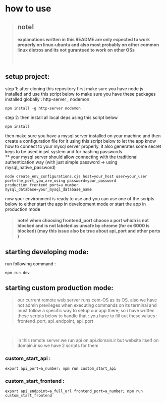 # how to use

> ## note!
>
> #### explanations written in this README are only expected to work properly on linux-ubuntu and also most probably on other common linux distros and its not guranteed to work on other OSs
>
> <br />

## setup project:

step 1: after cloning this repository first make sure you have node js installed and use this script below to make sure you have these packages installed globally : http-server , nodemon

```
npm install -g http-server nodemon
```

step 2: then install all local deps using this script below

```
npm install
```

then make sure you have a mysql server installed on your machine and then create a configuration file for it using this script below to let the app know how to connect to your mysql server properly. it also generates some secret keys to be used in jwt system and for hashing passwords
<br />
\*\* your mysql server should allow connecting with the traditional authentication way (with just simple password -> using mysql_native_password)

```
node create_env_configurations.cjs host=your_host user=your_user port=the_port_you_are_using password=your_password production_frontend_port=a_number mysql_database=your_mysql_database_name
```

now your environment is ready to use and you can use one of the scripts below to either start the app in development mode or start the app in production mode

> #### note! when choosing frontend_port choose a port which is not blocked and is not labeled as unsafe by chrome (for ex 6000 is blocked) (may this issue also be true about api_port and other ports )

## starting developing mode:

run following command :

```
npm run dev
```

## starting custom production mode:

> our current remote web server runs cent-OS as its OS. also we have not admin previleges when executing commands on its terminal and must follow a specific way to setup our app there; so i have written these scripts below to handle that : you have to fill out these values : frontend_port, api_endpoint, api_port

<br />

> in this remote server we run api on api.domain.ir but website itself on domain.ir so we have 2 scripts for them

### custom_start_api :

```
export api_port=a_number; npm run custom_start_api
```

### custom_start_frontend :

```
export api_endpoint=a_full_url frontend_port=a_number; npm run custom_start_frontend
```
